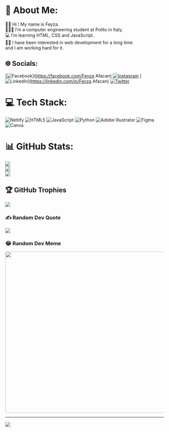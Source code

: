 # 💫 About Me:
👋🏻 Hi ! My name is Feyza.<br>👩🏻‍🎓 I’m a computer engineering student at Polito in Italy.<br>💻  I’m learning HTML, CSS and JavaScript.<br>👩‍💻 I have been interested in web development for a long time<br>       and I am working hard for it.<br>


## 🌐 Socials:
[![Facebook](https://img.shields.io/badge/Facebook-%231877F2.svg?logo=Facebook&logoColor=white)](https://facebook.com/Feyza Afacan) [![Instagram](https://img.shields.io/badge/Instagram-%23E4405F.svg?logo=Instagram&logoColor=white)](https://instagram.com/feyzafacan) [![LinkedIn](https://img.shields.io/badge/LinkedIn-%230077B5.svg?logo=linkedin&logoColor=white)](https://linkedin.com/in/Feyza Afacan) [![Twitter](https://img.shields.io/badge/Twitter-%231DA1F2.svg?logo=Twitter&logoColor=white)](https://twitter.com/feyzafacann) 

# 💻 Tech Stack:
![Netlify](https://img.shields.io/badge/netlify-%23000000.svg?style=for-the-badge&logo=netlify&logoColor=#00C7B7) ![HTML5](https://img.shields.io/badge/html5-%23E34F26.svg?style=for-the-badge&logo=html5&logoColor=white) ![JavaScript](https://img.shields.io/badge/javascript-%23323330.svg?style=for-the-badge&logo=javascript&logoColor=%23F7DF1E) ![Python](https://img.shields.io/badge/python-3670A0?style=for-the-badge&logo=python&logoColor=ffdd54) ![Adobe Illustrator](https://img.shields.io/badge/adobeillustrator-%23FF9A00.svg?style=for-the-badge&logo=adobeillustrator&logoColor=white) 	![Figma](https://img.shields.io/badge/figma-%23F24E1E.svg?style=for-the-badge&logo=figma&logoColor=white) ![Canva](https://img.shields.io/badge/Canva-%2300C4CC.svg?style=for-the-badge&logo=Canva&logoColor=white)
# 📊 GitHub Stats:
![](https://github-readme-stats.vercel.app/api?username=feyzafacan&theme=tokyonight&hide_border=false&include_all_commits=true&count_private=true)<br/>
![](https://github-readme-streak-stats.herokuapp.com/?user=feyzafacan&theme=tokyonight&hide_border=false)<br/>
![](https://github-readme-stats.vercel.app/api/top-langs/?username=feyzafacan&theme=tokyonight&hide_border=false&include_all_commits=true&count_private=true&layout=compact)

## 🏆 GitHub Trophies
![](https://github-profile-trophy.vercel.app/?username=feyzafacan&theme=tokyonight&no-frame=false&no-bg=false&margin-w=4)

### ✍️ Random Dev Quote
![](https://quotes-github-readme.vercel.app/api?type=horizontal&theme=tokyonight)

### 😂 Random Dev Meme
<img src="https://random-memer.herokuapp.com/" width="512px"/>

---
[![](https://visitcount.itsvg.in/api?id=feyzafacan&icon=3&color=11)](https://visitcount.itsvg.in)
